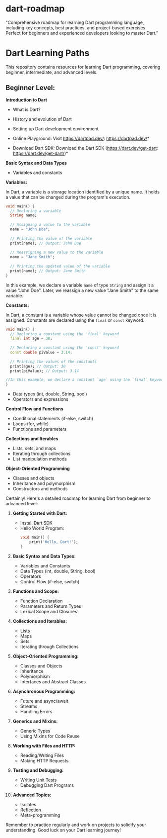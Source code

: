 # dart-roadmap
"Comprehensive roadmap for learning Dart programming language, including key concepts, best practices, and project-based exercises. Perfect for beginners and experienced developers looking to master Dart."

# Dart Learning Paths

This repository contains resources for learning Dart programming, covering beginner, intermediate, and advanced levels.

## Beginner Level:

**Introduction to Dart**

- What is Dart?

- History and evolution of Dart
  
- Setting up Dart development environment
  
* Online Playground: Visit https://dartpad.dev/: https://dartpad.dev/*

* Download Dart SDK: Download the Dart SDK (https://dart.dev/get-dart: https://dart.dev/get-dart/)*

**Basic Syntax and Data Types**

- Variables and constants

**Variables:**

In Dart, a variable is a storage location identified by a unique name. It holds a value that can be changed during the program's execution.

```dart
void main() {
  // Declaring a variable
  String name;
  
  // Assigning a value to the variable
  name = "John Doe";
  
  // Printing the value of the variable
  print(name); // Output: John Doe
  
  // Reassigning a new value to the variable
  name = "Jane Smith";
  
  // Printing the updated value of the variable
  print(name); // Output: Jane Smith
}
```

In this example, we declare a variable `name` of type `String` and assign it a value "John Doe". Later, we reassign a new value "Jane Smith" to the same variable.

**Constants:**

In Dart, a constant is a variable whose value cannot be changed once it is assigned. Constants are declared using the `final` or `const` keyword.

```dart
void main() {
  // Declaring a constant using the 'final' keyword
  final int age = 30;
  
  // Declaring a constant using the 'const' keyword
  const double piValue = 3.14;
  
  // Printing the values of the constants
  print(age); // Output: 30
  print(piValue); // Output: 3.14

//In this example, we declare a constant `age` using the `final` keyword and a constant `piValue` using the `const` keyword. Once assigned, the values of these constants cannot be changed. 
}
```


  
- Data types (int, double, String, bool)
- Operators and expressions

**Control Flow and Functions**
  
- Conditional statements (if-else, switch)
- Loops (for, while)
- Functions and parameters

**Collections and Iterables**
 
- Lists, sets, and maps
- Iterating through collections
- List manipulation methods
  
**Object-Oriented Programming**
  
-  Classes and objects
-   Inheritance and polymorphism
-   Constructors and methods


Certainly! Here's a detailed roadmap for learning Dart from beginner to advanced level:

1. **Getting Started with Dart:**
   - Install Dart SDK
   - Hello World Program:
     ```dart
     void main() {
         print('Hello, Dart!');
     }
     ```

2. **Basic Syntax and Data Types:**
   - Variables and Constants
   - Data Types (int, double, String, bool)
   - Operators
   - Control Flow (if-else, switch)

3. **Functions and Scope:**
   - Function Declaration
   - Parameters and Return Types
   - Lexical Scope and Closures

4. **Collections and Iterables:**
   - Lists
   - Maps
   - Sets
   - Iterating through Collections

5. **Object-Oriented Programming:**
   - Classes and Objects
   - Inheritance
   - Polymorphism
   - Interfaces and Abstract Classes

6. **Asynchronous Programming:**
   - Future and async/await
   - Streams
   - Handling Errors

7. **Generics and Mixins:**
   - Generic Types
   - Using Mixins for Code Reuse

8. **Working with Files and HTTP:**
   - Reading/Writing Files
   - Making HTTP Requests

9. **Testing and Debugging:**
   - Writing Unit Tests
   - Debugging Dart Programs

10. **Advanced Topics:**
    - Isolates
    - Reflection
    - Meta-programming

Remember to practice regularly and work on projects to solidify your understanding. 
Good luck on your Dart learning journey!

